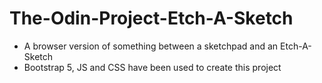# The-Odin-Project-Etch-A-Sketch

- A browser version of something between a sketchpad and an Etch-A-Sketch
- Bootstrap 5, JS and CSS have been used to create this project
